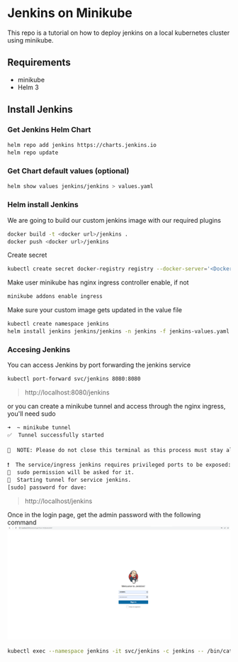 # Jenkins on Minikube

This repo is a tutorial on how to deploy jenkins on a local kubernetes cluster using minikube. 

## Requirements
- minikube
- Helm 3

## Install Jenkins 

### Get Jenkins Helm Chart

```sh
helm repo add jenkins https://charts.jenkins.io
helm repo update
```

### Get Chart default values (optional)

```sh
helm show values jenkins/jenkins > values.yaml
```

### Helm install Jenkins 

We are going to build our custom jenkins image with our required plugins
```sh
docker build -t <docker url>/jenkins .
docker push <docker url>/jenkins
```
Create secret
```sh
kubectl create secret docker-registry registry --docker-server='<Docker registry URL here>' --docker-username='<docker registry username>' --docker-password='<password here>' --docker-email='<docker registry email>'
```

Make user minikube has nginx ingress controller enable, if not
```sh
minikube addons enable ingress
```

Make sure your custom image gets updated in the value file

```sh
kubectl create namespace jenkins
helm install jenkins jenkins/jenkins -n jenkins -f jenkins-values.yaml
```

### Accesing Jenkins
You can access Jenkins by port forwarding the jenkins service

```sh
kubectl port-forward svc/jenkins 8080:8080
```
>http://localhost:8080/jenkins

or you can create a minikube tunnel and access through the nginx ingress, you'll need sudo
```sh
➜  ~ minikube tunnel
✅  Tunnel successfully started

📌  NOTE: Please do not close this terminal as this process must stay alive for the tunnel to be accessible ...

❗  The service/ingress jenkins requires privileged ports to be exposed: [80 443]
🔑  sudo permission will be asked for it.
🏃  Starting tunnel for service jenkins.
[sudo] password for dave:
```
>http://localhost/jenkins

Once in the login page, get the admin password with the following command
![login](img/login.PNG)
```sh
kubectl exec --namespace jenkins -it svc/jenkins -c jenkins -- /bin/cat /run/secrets/chart-admin-password && echo
```





